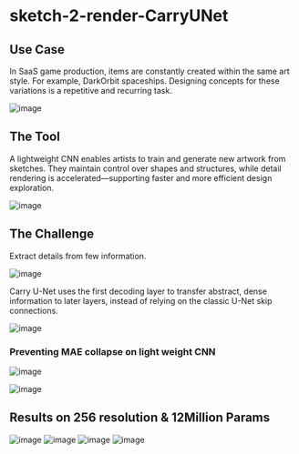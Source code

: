 # sketch-2-render-CarryUNet

## Use Case
In SaaS game production, items are constantly created within the same art style.
For example, DarkOrbit spaceships.
Designing concepts for these variations is a repetitive and recurring task.

![image](https://github.com/user-attachments/assets/4780cc6c-841e-4d16-a788-2934a96affd4)

## The Tool
A lightweight CNN enables artists to train and generate new artwork from sketches.
They maintain control over shapes and structures, while detail rendering is accelerated—supporting faster and more efficient design exploration.

![image](https://github.com/user-attachments/assets/d1fe85fa-39c2-4b20-b11a-69620ccd2ab9)

## The Challenge
Extract details from few information.

![image](https://github.com/user-attachments/assets/3c8628e6-15a3-4f03-8369-df8437e105e5)

Carry U-Net uses the first decoding layer to transfer abstract, dense information to later layers, instead of relying on the classic U-Net skip connections.

![image](https://github.com/user-attachments/assets/793043bf-ccb1-48fa-9dc8-3a8b54cae274)

### Preventing MAE collapse on light weight CNN

![image](https://github.com/user-attachments/assets/ff5e444f-fc8d-45dc-8449-7766ca8ac897)

![image](https://github.com/user-attachments/assets/f5cbaec1-666b-4aca-924d-7801db9e025a)


## Results on 256 resolution & 12Million Params

![image](https://github.com/user-attachments/assets/0e8299ad-51d0-4180-bd18-9037f287261a)
![image](https://github.com/user-attachments/assets/be36b7e8-1b0f-494f-97d6-f7bb14d3b34a)
![image](https://github.com/user-attachments/assets/574235be-c6f0-413e-8933-99986f07baa4)
![image](https://github.com/user-attachments/assets/4665bfd3-a2d4-42b3-8770-8dfad9ab3eba)
